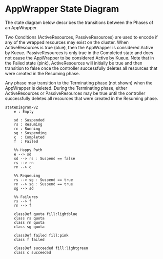 # AppWrapper State Diagram
The state diagram below describes the transitions between the Phases of an AppWrapper.

Two Conditions (ActiveResources, PassiveResources) are used to encode if any of
the wrapped resources may exist on the cluster.  When ActiveResources is true (blue), then
the AppWrapper is considered Active by Kueue. PassiveResources is only true in the
Completed state and does not cause the AppWrapper to be considered Active by Kueue.
Note that in the Failed state (pink), ActiveResources will initially be true and then
transition to false once the controller successfully deletes all resources that were created
in the Resuming phase.

Any phase may transition to the Terminating phase (not shown) when the AppWrapper is deleted.
During the Terminating phase, either ActiveResources or PassiveResources may be true until
the controller successfully deletes all resources that were created in the Resuming phase.

```mermaid
stateDiagram-v2
    e : Empty

    sd : Suspended
    rs : Resuming
    rn : Running
    sg : Suspending
    c  : Completed
    f  : Failed

    %% Happy Path
    e --> sd
    sd --> rs : Suspend == false
    rs --> rn
    rn --> c

    %% Requeuing
    rs --> sg : Suspend == true
    rn --> sg : Suspend == true
    sg --> sd

    %% Failures
    rs --> f
    rn --> f

    classDef quota fill:lightblue
    class rs quota
    class rn quota
    class sg quota

    classDef failed fill:pink
    class f failed

    classDef succeeded fill:lightgreen
    class c succeeded
```
